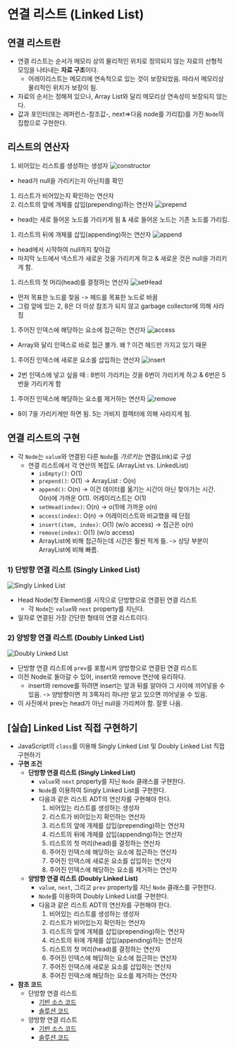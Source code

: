 # 연결 리스트 (Linked List)

## 연결 리스트란

- 연결 리스트는 순서가 메모리 상의 물리적인 위치로 정의되지 않는 자료의 선형적 모임을 나타내는 **자료 구조**이다.
  - 어레이리스트는 메모리에 연속적으로 있는 것이 보장되었음. 따라서 메모리상 물리적인 위치가 보장이 됨.
- 자료의 순서는 정해져 있으나, Array List와 달리 메모리상 연속성이 보장되지 않는다.
- 값과 포인터(또는 레퍼런스-참조값-, next=>다음 node를 가리킴)를 가진 `Node`의 집합으로 구현한다.

## 리스트의 연산자

1. 비어있는 리스트를 생성하는 생성자
  ![constructor](img/1.png)
  * head가 null을 가리키는지 아닌지를 확인
1. 리스트가 비어있는지 확인하는 연산자
1. 리스트의 앞에 개체를 삽입(prepending)하는 연산자
  ![prepend](img/2.png)
  * head는 새로 들어온 노드를 가리키게 됨 & 새로 들어온 노드는 기존 노드를 가리킴.
1. 리스트의 뒤에 개체를 삽입(appending)하는 연산자
  ![append](img/3.png)
  * head에서 시작하여 null까지 찾아감
  * 마지막 노드에서 넥스트가 새로운 것을 가리키게 하고 & 새로운 것은 null을 가리키게 함.
1. 리스트의 첫 머리(head)를 결정하는 연산자
  ![setHead](img/4.png)
  * 먼저 목표한 노드를 찾음 -> 헤드를 목표한 노드로 바꿈
  * 그럼 앞에 있는 2, 8은 더 이상 참조가 되지 않고 garbage collector에 의해 사라짐
1. 주어진 인덱스에 해당하는 요소에 접근하는 연산자
  ![access](img/5.png)
  * Array와 달리 인덱스로 바로 접근 불가. 왜 ? 이건 헤드만 가지고 있기 때문
1. 주어진 인덱스에 새로운 요소를 삽입하는 연산자
  ![insert](img/6.png)
  * 2번 인덱스에 넣고 싶을 때 : 8번이 가리키는 것을 6번이 가리키게 하고 & 6번은 5번을 가리키게 함
1. 주어진 인덱스에 해당하는 요소를 제거하는 연산자
  ![remove](img/7.png)

  * 8이 7을 가리키게만 하면 됨. 5는 가비지 컬렉터에 의해 사라지게 됨.

## 연결 리스트의 구현

- 각 `Node`는 `value`와 연결된 다른 `Node`를 *가르키는* 연결(Link)로 구성
  - 연결 리스트에서 각 연산의 복잡도 (ArrayList vs. LinkedList)
    - `isEmpty()`: O(1)
    - `prepend()`: O(1) -> ArrayList : O(n)
    - `append()`: O(n) -> 이건 데이터를 옮기는 시간이 아닌 찾아가는 시간. O(n)에 가까운 O(1). 어레이리스트는 O(1)
    - `setHead(index)`: O(n) -> o(1)에 가까운 o(n)
    - `access(index)`: O(n) -> 어레이리스트와 비교했을 때 단점
    - `insert(item, index)`: O(1) (w/o access) -> 접근은 o(n)
    - `remove(index)`: O(1) (w/o access)
    - ArrayList에 비해 접근하는데 시간은 훨씬 적게 듦. -> 상당 부분이 ArrayList에 비해 빠름.

### **1) 단방향 연결 리스트 (Singly Linked List)**

![Singly Linked List](img/8.png)

- Head Node(첫 Element)를 시작으로 단방향으로 연결된 연결 리스트
  - 각 `Node`는 `value`와 `next` property를 지닌다.
- 일자로 연결된 가장 간단한 형태의 연결 리스트이다.

### **2) 양방향 연결 리스트 (Doubly Linked List)**

![Doubly Linked List](img/9.png)

- 단방향 연결 리스트에 `prev`를 포함시켜 양방향으로 연결된 연결 리스트
- 이전 Node로 돌아갈 수 있어, insert와 remove 연산에 유리하다.
  - insert와 remove를 하려면 insert는 앞과 뒤를 알아야 그 사이에 끼어넣을 수 있음. -> 양방향이면 저 3쪽자리 하나만 알고 있으면 끼어넣을 수 있음.
- 이 사진에서 prev는 head가 아닌 null을 가리켜야 함. 잘못 나옴.

## [실습] Linked List 직접 구현하기

- JavaScript의 `class`를 이용해 Singly Linked List 및 Doubly Linked List 직접 구현하기
- **구현 조건**
  - **단방향 연결 리스트 (Singly Linked List)**
    - `value`와 `next` property를 지닌 `Node` 클래스를 구현한다.
    - `Node`를 이용하여 Singly Linked List를 구현한다.
    - 다음과 같은 리스트 ADT의 연산자를 구현해야 한다.
      1. 비어있는 리스트를 생성하는 생성자
      1. 리스트가 비어있는지 확인하는 연산자
      1. 리스트의 앞에 개체를 삽입(prepending)하는 연산자
      1. 리스트의 뒤에 개체를 삽입(appending)하는 연산자
      1. 리스트의 첫 머리(head)를 결정하는 연산자
      1. 주어진 인덱스에 해당하는 요소에 접근하는 연산자
      1. 주어진 인덱스에 새로운 요소를 삽입하는 연산자
      1. 주어진 인덱스에 해당하는 요소를 제거하는 연산자
  - **양방향 연결 리스트 (Doubly Linked List)**
    - `value`, `next`, 그리고 `prev` property를 지닌 `Node` 클래스를 구현한다.
    - `Node`를 이용하여 Doubly Linked List를 구현한다.
    - 다음과 같은 리스트 ADT의 연산자를 구현해야 한다.
      1. 비어있는 리스트를 생성하는 생성자
      1. 리스트가 비어있는지 확인하는 연산자
      1. 리스트의 앞에 개체를 삽입(prepending)하는 연산자
      1. 리스트의 뒤에 개체를 삽입(appending)하는 연산자
      1. 리스트의 첫 머리(head)를 결정하는 연산자
      1. 주어진 인덱스에 해당하는 요소에 접근하는 연산자
      1. 주어진 인덱스에 새로운 요소를 삽입하는 연산자
      1. 주어진 인덱스에 해당하는 요소를 제거하는 연산자
- **참조 코드**
  - 단방향 연결 리스트
    - [기반 소스 코드](src/SLL/before.js)
    - [솔루션 코드](src/SLL/after.js)
  - 양방향 연결 리스트
    - [기반 소스 코드](src/DLL/before.js)
    - [솔루션 코드](src/DLL/after.js)
